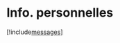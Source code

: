 # Info. personnelles

[!include[messages](infopersonnelles.messages.autogen.md)]










































